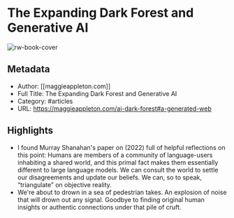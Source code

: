 # The Expanding Dark Forest and Generative AI

![rw-book-cover](https://readwise-assets.s3.amazonaws.com/static/images/article0.00998d930354.png)

## Metadata
- Author: [[maggieappleton.com]]
- Full Title: The Expanding Dark Forest and Generative AI
- Category: #articles
- URL: https://maggieappleton.com/ai-dark-forest#a-generated-web

## Highlights
- I found Murray Shanahan's paper on (2022) full of helpful reflections on this point: Humans are members of a community of language-users inhabiting a shared world, and this primal fact makes them essentially different to large language models. We can consult the world to settle our disagreements and update our beliefs. We can, so to speak, “triangulate” on objective reality.
- We're about to drown in a sea of pedestrian takes. An explosion of noise that will drown out any signal. Goodbye to finding original human insights or authentic connections under that pile of cruft.

